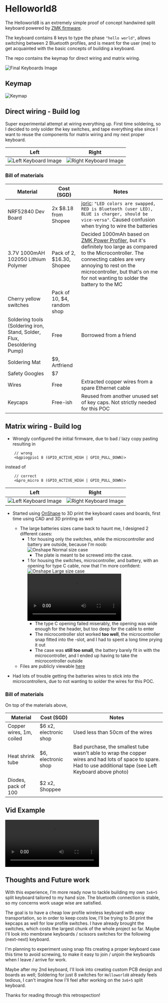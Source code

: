 # Helloworld8

The Helloworld8 is an extremely simple proof of concept handwired split
keyboard powered by [ZMK firmware](https://github.com/zmkfirmware/zmk).

The keyboard contains 8 keys to type the phase `"hello world"`, allows switching
between 2 Bluetooth profiles, and is meant for the user (me) to get acquainted with the basic concepts of building a keyboard.

The repo contains the keymap for direct wiring and matrix wiring.

![Final Keyboards Image](resources/final.png)

## Keymap

![Keymap](resources/keymap.png)

## Direct wiring - Build log

Super experimental attempt at wiring everything up. First time soldering, so I decided to only solder the key switches, and tape everything else since I want to reuse the components for matrix wiring and my next proper keyboard.

| Left    | Right |
| -------- | ------- |
| ![Left Keyboard Image](resources/direct_left.png)  | ![Right Keyboard Image](resources/direct_right.png)    |

### Bill of materials


| Material | Cost (SGD) | Notes |
| -------- | ------- | ------- |
| NRF52840 Dev Board | 2x $8.18 from Shopee | [joric](https://github.com/joric/nrfmicro/wiki/Alternatives#supermini-nrf52840): `"LED colors are swapped, RED is Bluetooth (user LED), BLUE is charger, should be vice-versa"`. Caused confusion when trying to wire the batteries |
| 3.7V 1000mAH 102050 Lithium Polymer | Pack of 2, $16.30, Shopee | Decided 1000mAh based on [ZMK Power Profiler](https://zmk.dev/power-profiler), but it's definitely too large as compared to the Microcontroller. The connecting cables are very annoying to rest on the microcontroller, but that's on me for not wanting to solder the battery to the MC |
| Cherry yellow switches | Pack of 10, $4, random shop | |
| Soldering tools (Soldering iron, Stand, Solder, Flux, Desoldering Pump)| Free | Borrowed from a friend |
| Soldering Mat | $9, Artfriend | |
| Safety Googles | $7 | |
| Wires | Free | Extracted copper wires from a spare Ethernet cable|
| Keycaps | Free-ish | Reused from another unused set of key caps. Not strictly needed for this POC |

## Matrix wiring - Build log

- Wrongly configured the initial firmware, due to bad / lazy copy pasting resulting in
```
    // wrong
    <&gpiogpio1 8 (GPIO_ACTIVE_HIGH | GPIO_PULL_DOWN)>
```
instead of
```
    // correct
    <&pro_micro 8 (GPIO_ACTIVE_HIGH | GPIO_PULL_DOWN)>
```


| Left    | Right |
| -------- | ------- |
| ![Left Keyboard Image](resources/matrix_left.png)  | ![Right Keyboard Image](resources/matrix_right.png)    |

- Started using [OnShape](https://www.onshape.com/en/) to 3D print the keyboard cases and boards, first time using CAD and 3D printing as well
    - The large batteries sizes came back to haunt me, I designed 2 different cases:
        - 1 for housing only the switches, while the microcontroller and battery are outside, because I'm noob:
        ![Onshape Normal size case](resources/onshape_normalcase.png)
            - The plate is meant to be screwed into the case.
        - 1 for housing the switches, microcontroller, and battery, with an opening for type C cable, now that I'm more confident:
        ![Onshape Large size case](resources/onshape_largecase.png)
        <video src="resources/onshape_largecase_rotate.mp4" controls></video>
            - The type C opening failed miserably, the opening was wide enough for the header, but too deep for the cable to enter
            - The microcontroller slot worked __too well__, the microcontroller snap fitted into the -slot, and I had to spent a long time prying it out
            - The case was __still too small__, the battery barely fit in with the microcontroller, and I ended up having to take the microcontroller outside
    - Files are publicly viewable [here](https://cad.onshape.com/documents/911fa885ab43e3a60bd96693/w/6dba302a51f25b7591cbfc66/e/7a5c2ee8be49943fcd48c01e)

- Had lots of trouble getting the batteries wires to stick into the microcontrollers, due to not wanting to solder the wires for this POC.

### Bill of materials

On top of the materials above,

| Material | Cost (SGD) | Notes |
| -------- | ------- | ------- |
| Copper wires, 1m, coiled | $6 x2, electronic shop | Used less than 50cm of the wires |
| Heat shrink tube | $6, electronic shop | Bad purchase, the smallest tube wasn't able to wrap the copper wires and had lots of space to spare. Had to use additional tape (see Left Keyboard above photo) |
| Diodes, pack of 100 | $2 x2, Shoppee | |

## Vid Example

<video src="resources/example.mp4" controls></video>

## Thoughts and Future work

With this experience, I'm more ready now to tackle building my own `3x6+5` split keyboard tailored to my hand size. The bluetooth connection is stable, so my concerns work usage wise are satisfied.

The goal is to have a cheap low profile wireless keyboard with easy transportation, so in order to keep costs low, I'll be trying to 3d print the kepcaps as well for low profile switches. I have already brought the switches, which costs the largest chunk of the whole project so far. Maybe I'll look into membrane keyboards / scissors switches for the following (next-next) keyboard.

I'm planning to experiment using snap fits creating a proper keyboard case this time to avoid screwing, to make it easy to join / unjoin the keyboards when I leave / arrive for work.

Maybe after my 2nd keyboard, I'll look into creating custom PCB design and boards as well; Soldering for just 8 switches for `Helloworld8` already feels tedious, I can't imagine how I'll feel after working on the `3x6+5` split keyboard.

Thanks for reading through this retrospection!

